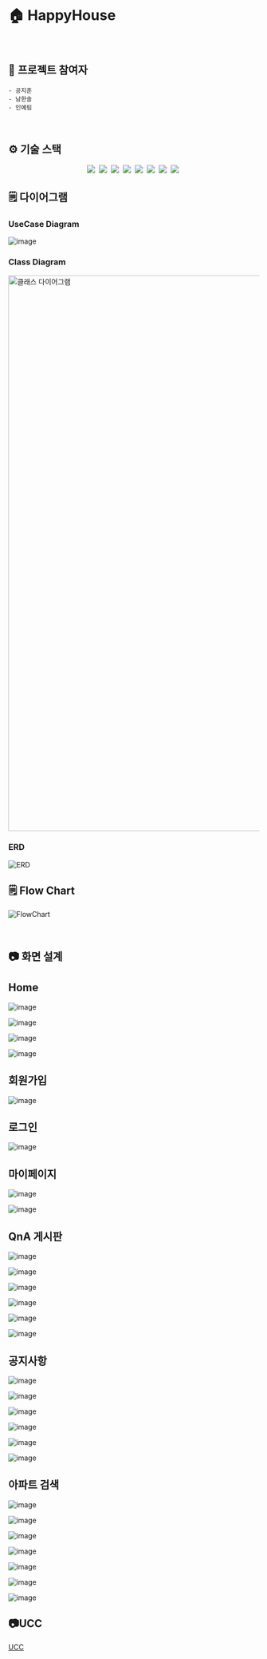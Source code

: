 # 🏠 HappyHouse

<br>

## 🧑 프로젝트 참여자
    - 공지훈
    - 남한솔
    - 인예림

<br>

## ⚙️ 기술 스택
<p align="center">
  <img src="https://img.shields.io/badge/API-Kakao_Map-red?style=flat">&nbsp  
  <img src="https://img.shields.io/badge/Library-vue_Chart-4285F4?style=flat&logo=google&logoColor=white">&nbsp 
  <img src="https://img.shields.io/badge/Library-vue_Bootstrap-563D7C?style=flat&logo=bootstrap">&nbsp 
  <img src="https://img.shields.io/badge/Language-Java_8-007396?style=flat&logo=java&logoColor=white">&nbsp 
  <img src="https://img.shields.io/badge/Language-JavaScript-F7DF1E?style=flat&logo=javascript&logoColor=white">&nbsp 
  <img src="https://img.shields.io/badge/Database-MySql-F80000?style=flat&logo=oracle&logoColor=white">&nbsp 
  <img src="https://img.shields.io/badge/Framework-Vue-D22128?style=flat&logo=apahce&logoColor=white">&nbsp 
  <img src="https://img.shields.io/badge/Framework-SpringFramework-6DB33F?style=flat&logo=spring&logoColor=white">&nbsp 

</p>

## 🗒️ 다이어그램
### UseCase Diagram
![image](https://user-images.githubusercontent.com/59672592/171115334-0aa984ae-ef7a-453c-a089-cbb0dd450b06.png)

### Class Diagram
<img width="1113" alt="클래스 다이어그램" src="https://user-images.githubusercontent.com/59672592/171113532-8450319e-69d1-4a68-a3f6-59763d884012.png">

### ERD
![ERD](https://user-images.githubusercontent.com/59672592/171113554-4703421e-567b-44cb-9130-442accd0c013.png)

## 🗒️ Flow Chart
![FlowChart](https://user-images.githubusercontent.com/59672592/171113546-64f5ba6c-fdc3-4225-a05d-666580909d87.png)

<br>

## 📷 화면 설계
## Home
![image](https://user-images.githubusercontent.com/59672592/171116698-86eadd86-145c-43f7-847d-94d5e0c55d07.png)

![image](https://user-images.githubusercontent.com/59672592/171117211-bd04983b-1ce0-4e3f-858c-207ee1957a7b.png)

![image](https://user-images.githubusercontent.com/59672592/171117269-a862c619-f73f-4f98-8229-c31955c83aab.png)

![image](https://user-images.githubusercontent.com/59672592/171117297-2384a053-1ba5-4923-8259-1ef7d07cfdcf.png)

## 회원가입  
![image](https://user-images.githubusercontent.com/59672592/171117575-f0f5e625-a9aa-4492-998d-31843820640d.png)
## 로그인
![image](https://user-images.githubusercontent.com/59672592/171117643-a1217d4d-ddc6-4b80-9897-ebdbee251b08.png)
## 마이페이지
![image](https://user-images.githubusercontent.com/59672592/171117802-ae8fec49-2f7b-41d3-b876-318b2ba0833e.png)

![image](https://user-images.githubusercontent.com/59672592/171117867-3978e656-ca63-4b6a-9a93-ee2825e5072f.png)

## QnA 게시판
![image](https://user-images.githubusercontent.com/59672592/171118105-4eb903e7-2633-44c1-871b-9829a15ff9d3.png)

![image](https://user-images.githubusercontent.com/59672592/171118149-3f04ac26-a311-4a4d-b96e-4d79a1dd9111.png)

![image](https://user-images.githubusercontent.com/59672592/171118192-c79e2869-5520-4a7b-bcca-9329654400d0.png)

![image](https://user-images.githubusercontent.com/59672592/171118234-fb7b1586-86bf-42d7-96f1-5a7e33ad6123.png)

![image](https://user-images.githubusercontent.com/59672592/171118278-b6f204b4-4974-4a1c-ba06-d6dfd97fe9fb.png)

![image](https://user-images.githubusercontent.com/59672592/171118330-230baa65-897e-44e7-a491-bbf49a02f504.png)

## 공지사항
![image](https://user-images.githubusercontent.com/59672592/171118432-5cdf69e3-3123-4fdc-826e-8a9055492ed9.png)

![image](https://user-images.githubusercontent.com/59672592/171118465-9ca92912-b2c2-46a8-90db-58ebcc355948.png)

![image](https://user-images.githubusercontent.com/59672592/171118493-0b80932a-d4cb-475f-a27d-d196569f9ca9.png)

![image](https://user-images.githubusercontent.com/59672592/171118528-dbb83bd5-f2a6-4b84-885e-3635d3f27dda.png)

![image](https://user-images.githubusercontent.com/59672592/171118560-94b805b1-1410-49b0-accf-c7454edb0f17.png)

![image](https://user-images.githubusercontent.com/59672592/171118597-592b325e-7091-47a5-8191-ba3b76f3f0e6.png)

## 아파트 검색
![image](https://user-images.githubusercontent.com/59672592/171118694-39bea4da-da86-4fac-af92-e8d352d51ada.png)

![image](https://user-images.githubusercontent.com/59672592/171118736-082ee6da-6fab-4f7d-94fc-ab892361dc01.png)

![image](https://user-images.githubusercontent.com/59672592/171118772-d377a209-f404-4335-93d6-6be883bf768a.png)

![image](https://user-images.githubusercontent.com/59672592/171118811-03a0c623-56b0-41af-a410-7f421a6e18b9.png)

![image](https://user-images.githubusercontent.com/59672592/171118841-cb8ed8be-ecc9-4f70-8bae-b9cc99953128.png)

![image](https://user-images.githubusercontent.com/59672592/171118880-2d026bff-70bb-44c6-87c3-30d870e90cff.png)

![image](https://user-images.githubusercontent.com/59672592/171118903-794807f1-078d-4ab6-85e1-a966093cf121.png)

## 📷UCC
[UCC](http://naver.me/5cD0DRgg)

